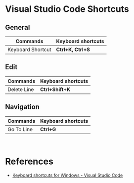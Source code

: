# Visual Studio Code Shortcuts

## General

| **Commands**      | **Keyboard shortcuts** |
| ----------------- | ---------------------- |
| Keyboard Shortcut | **Ctrl+K, Ctrl+S**     |

## Edit

| **Commands** | **Keyboard shortcuts** |
| ------------ | ---------------------- |
| Delete Line  | **Ctrl+Shift+K**       |

## Navigation

| **Commands** | **Keyboard shortcuts** |
| ------------ | ---------------------- |
| Go To Line   | **Ctrl+G**             |

<br>

# References

- <a href="https://code.visualstudio.com/shortcuts/keyboard-shortcuts-windows.pdf"> Keyboard shortcuts for Windows - Visual Studio Code </a>
